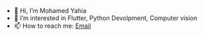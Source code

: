 - 👋 Hi, I’m Mohamed Yahia
- 👀 I’m interested in Flutter, Python Devolpment, Computer vision
- 📫 How to reach me: <a href="m.yahia.eid2011@gmail.com">Email</a>

<!---
M-Yahia2011/M-Yahia2011 is a ✨ special ✨ repository because its `README.md` (this file) appears on your GitHub profile.
You can click the Preview link to take a look at your changes.
--->
